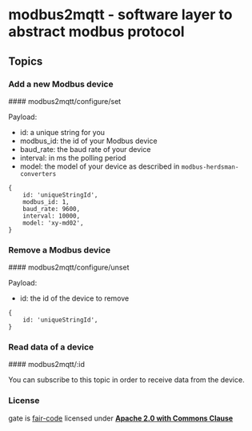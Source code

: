 # modbus2mqtt - software layer to abstract modbus protocol

## Topics

### Add a new Modbus device

#### modbus2mqtt/configure/set

Payload:
- id: a unique string for you
- modbus_id: the id of your Modbus device
- baud_rate: the baud rate of your device
- interval: in ms the polling period
- model: the model of your device as described in `modbus-herdsman-converters`

```
{
    id: 'uniqueStringId',
    modbus_id: 1,
    baud_rate: 9600,
    interval: 10000,
    model: 'xy-md02',
}
```

### Remove a Modbus device

#### modbus2mqtt/configure/unset

Payload:
- id: the id of the device to remove

```
{
    id: 'uniqueStringId',
}
```

### Read data of a device

#### modbus2mqtt/:id

You can subscribe to this topic in order to receive data from the device.

### License
gate is [fair-code](https://faircode.io/) licensed under [**Apache 2.0 with Commons Clause**](https://github.com/Instathings/gate/blob/master/LICENSE.md)


